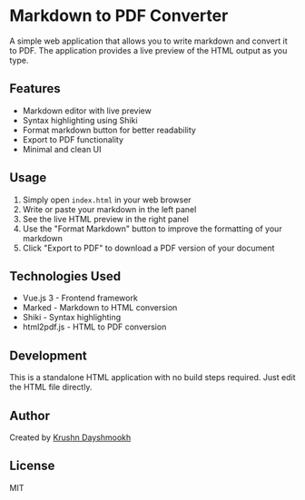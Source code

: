 # Markdown to PDF Converter

A simple web application that allows you to write markdown and convert it to PDF. The application provides a live preview of the HTML output as you type.

## Features

- Markdown editor with live preview
- Syntax highlighting using Shiki
- Format markdown button for better readability
- Export to PDF functionality
- Minimal and clean UI

## Usage

1. Simply open `index.html` in your web browser
2. Write or paste your markdown in the left panel
3. See the live HTML preview in the right panel
4. Use the "Format Markdown" button to improve the formatting of your markdown
5. Click "Export to PDF" to download a PDF version of your document

## Technologies Used

- Vue.js 3 - Frontend framework
- Marked - Markdown to HTML conversion
- Shiki - Syntax highlighting
- html2pdf.js - HTML to PDF conversion

## Development

This is a standalone HTML application with no build steps required. Just edit the HTML file directly.

## Author

Created by [Krushn Dayshmookh](https://github.com/krushndayshmookh)

## License

MIT
